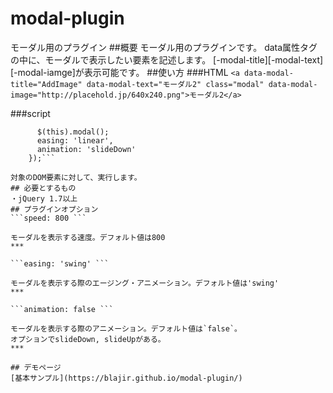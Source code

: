# modal-plugin

モーダル用のプラグイン
##概要
モーダル用のプラグインです。
data属性タグの中に、モーダルで表示したい要素を記述します。
[-modal-title][-modal-text][-modal-iamge]が表示可能です。
##使い方
###HTML
```<a data-modal-title="AddImage" data-modal-text="モーダル2" class="modal" data-modal-image="http://placehold.jp/640x240.png">モーダル2</a>```
  
###script
```$('.modal').on('click', function () {
      $(this).modal();
      easing: 'linear',
      animation: 'slideDown'
    });```

対象のDOM要素に対して、実行します。
## 必要とするもの
・jQuery 1.7以上
## プラグインオプション
```speed: 800 ```

モーダルを表示する速度。デフォルト値は800
***

```easing: 'swing' ```

モーダルを表示する際のエージング・アニメーション。デフォルト値は'swing'
***

```animation: false ```

モーダルを表示する際のアニメーション。デフォルト値は`false`。  
オプションでslideDown, slideUpがある。
***

## デモページ
[基本サンプル](https://blajir.github.io/modal-plugin/)
